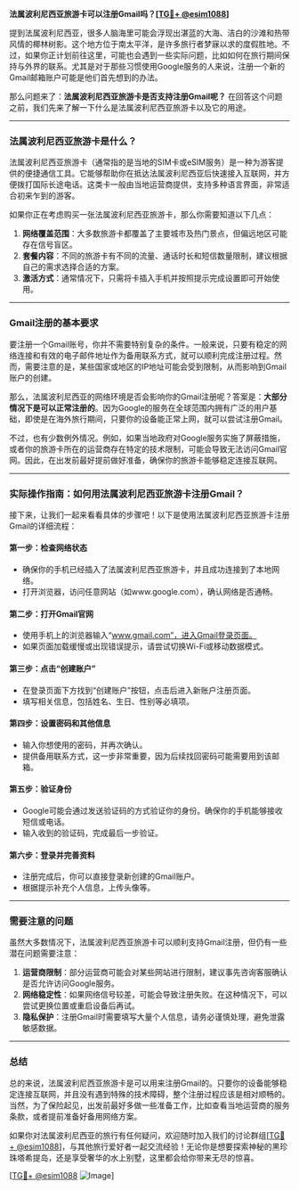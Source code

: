 **法属波利尼西亚旅游卡可以注册Gmail吗？[[TG💪+ @esim1088](https://t.me/s/esim1088)]**

提到法属波利尼西亚，很多人脑海里可能会浮现出湛蓝的大海、洁白的沙滩和热带风情的椰林树影。这个地方位于南太平洋，是许多旅行者梦寐以求的度假胜地。不过，如果你正计划前往这里，可能也会遇到一些实际问题，比如如何在旅行期间保持与外界的联系。尤其是对于那些习惯使用Google服务的人来说，注册一个新的Gmail邮箱账户可能是他们首先想到的办法。

那么问题来了：**法属波利尼西亚旅游卡是否支持注册Gmail呢？** 在回答这个问题之前，我们先来了解一下什么是法属波利尼西亚旅游卡以及它的用途。

---

### 法属波利尼西亚旅游卡是什么？

法属波利尼西亚旅游卡（通常指的是当地的SIM卡或eSIM服务）是一种为游客提供的便捷通信工具。它能够帮助你在抵达法属波利尼西亚后快速接入互联网，并方便拨打国际长途电话。这类卡一般由当地运营商提供，支持多种语言界面，非常适合初来乍到的游客。

如果你正在考虑购买一张法属波利尼西亚旅游卡，那么你需要知道以下几点：
1. **网络覆盖范围**：大多数旅游卡都覆盖了主要城市及热门景点，但偏远地区可能存在信号盲区。
2. **套餐内容**：不同的旅游卡有不同的流量、通话时长和短信数量限制，建议根据自己的需求选择合适的方案。
3. **激活方式**：通常情况下，只需将卡插入手机并按照提示完成设置即可开始使用。

---

### Gmail注册的基本要求

要注册一个Gmail账号，你并不需要特别复杂的条件。一般来说，只要有稳定的网络连接和有效的电子邮件地址作为备用联系方式，就可以顺利完成注册过程。然而，需要注意的是，某些国家或地区的IP地址可能会受到限制，从而影响到Gmail账户的创建。

那么，法属波利尼西亚的网络环境是否会影响你的Gmail注册呢？答案是：**大部分情况下是可以正常注册的**。因为Google的服务在全球范围内拥有广泛的用户基础，即使是在海外旅行期间，只要你的设备能正常上网，就可以尝试注册Gmail。

不过，也有少数例外情况。例如，如果当地政府对Google服务实施了屏蔽措施，或者你的旅游卡所在的运营商存在特定的技术限制，可能会导致无法访问Gmail官网。因此，在出发前最好提前做好准备，确保你的旅游卡能够稳定连接互联网。

---

### 实际操作指南：如何用法属波利尼西亚旅游卡注册Gmail？

接下来，让我们一起来看看具体的步骤吧！以下是使用法属波利尼西亚旅游卡注册Gmail的详细流程：

#### 第一步：检查网络状态
- 确保你的手机已经插入了法属波利尼西亚旅游卡，并且成功连接到了本地网络。
- 打开浏览器，访问任意网站（如www.google.com），确认网络是否通畅。

#### 第二步：打开Gmail官网
- 使用手机上的浏览器输入“www.gmail.com”，进入Gmail登录页面。
- 如果页面加载缓慢或出现错误提示，请尝试切换Wi-Fi或移动数据模式。

#### 第三步：点击“创建账户”
- 在登录页面下方找到“创建账户”按钮，点击后进入新账户注册页面。
- 填写相关信息，包括姓名、生日、性别等必填项。

#### 第四步：设置密码和其他信息
- 输入你想使用的密码，并再次确认。
- 提供备用联系方式，这一步非常重要，因为后续找回密码可能需要用到该邮箱。

#### 第五步：验证身份
- Google可能会通过发送验证码的方式验证你的身份。确保你的手机能够接收短信或电话。
- 输入收到的验证码，完成最后一步验证。

#### 第六步：登录并完善资料
- 注册完成后，你可以直接登录新创建的Gmail账户。
- 根据提示补充个人信息，上传头像等。

---

### 需要注意的问题

虽然大多数情况下，法属波利尼西亚旅游卡可以顺利支持Gmail注册，但仍有一些潜在问题需要注意：

1. **运营商限制**：部分运营商可能会对某些网站进行限制，建议事先咨询客服确认是否允许访问Google服务。
2. **网络稳定性**：如果网络信号较差，可能会导致注册失败。在这种情况下，可以尝试更换位置或重启设备后再试。
3. **隐私保护**：注册Gmail时需要填写大量个人信息，请务必谨慎处理，避免泄露敏感数据。

---

### 总结

总的来说，法属波利尼西亚旅游卡是可以用来注册Gmail的。只要你的设备能够稳定连接互联网，并且没有遇到特殊的技术障碍，整个注册过程应该是相对顺畅的。当然，为了保险起见，出发前最好多做一些准备工作，比如查看当地运营商的服务条款，或者提前准备好备用网络方案。

如果你对法属波利尼西亚的旅行有任何疑问，欢迎随时加入我们的讨论群组[[TG💪+ @esim1088](https://t.me/s/esim1088)]，与其他旅行爱好者一起交流经验！无论你是想要探索神秘的黑珍珠塔希提岛，还是享受奢华的水上别墅，这里都会给你带来无尽的惊喜。

[[TG💪+ @esim1088](https://t.me/s/esim1088) ![Image](https://i.postimg.cc/4NQfJmqS/Snipaste-2025-05-13-00-14-12.png)]